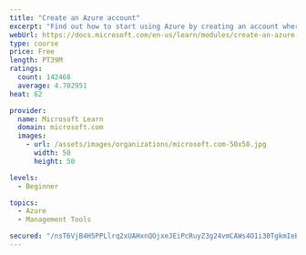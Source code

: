 ```yaml
---
title: "Create an Azure account"
excerpt: "Find out how to start using Azure by creating an account where you’ll see services and personal settings for identity, billing, and preferences."
webUrl: https://docs.microsoft.com/en-us/learn/modules/create-an-azure-account/
type: course
price: Free
length: PT39M
ratings:
  count: 142468
  average: 4.702951
heat: 62

provider:
  name: Microsoft Learn
  domain: microsoft.com
  images:
    - url: /assets/images/organizations/microsoft.com-50x50.jpg
      width: 50
      height: 50

levels:
  - Beginner

topics:
  - Azure
  - Management Tools

secured: "/nsT6VjB4H5PPLlrq2xUAHxnQOjxeJEiPcRuyZ3g24vmCAWs4O1i30TgkmIeBXQOsUEa85QRXQSAtphZKNcv/4uTgxwTCB1g9Hp2LW0YOjNjcIAA9FUmgUwNoBg959oE2n2lLKCHFrTnHZJUKR9PxKgNbTdsIxXzRC6UHRJpcnSN+M3WjimTgbXhM+FbZ/wfAv7aCW37edfPKVpHYOX6fyNzSTyuE9IqCw7onIbVxiJXnRF+kNam0b8k0XCfFnLQ/kFob/XSYRnByl+zWGJARQUeDwQihDj6RwCEiiULltOBvurPljEGZaCEDm11fg62M5ZkYnMDw8Jl+VYekkceJJOJVVpb3IVofjx1G9dQd28H3hyVXdNHxvoP5Acd+ruBKvUloi94BEtLe/5Tra22pamAkZsudZQFDyBXzVpMfB6cyr5eB8k+o+w/v9+hHs0Y;l6Pm+tjxm8ITJ2CzdXMRIQ=="
---
```


